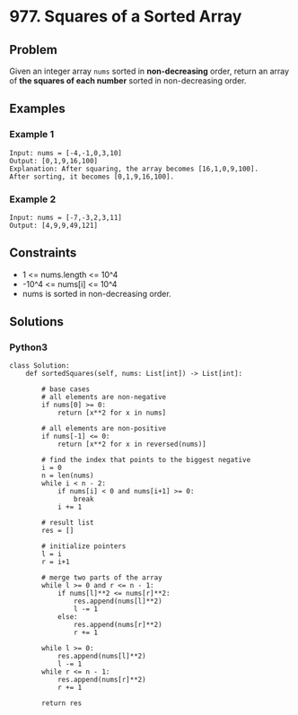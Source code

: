 # 977. Squares of a Sorted Array

## Problem

Given an integer array `nums` sorted in **non-decreasing** order, return an array of **the squares of each number** sorted in non-decreasing order.

## Examples

### Example 1

```
Input: nums = [-4,-1,0,3,10]
Output: [0,1,9,16,100]
Explanation: After squaring, the array becomes [16,1,0,9,100].
After sorting, it becomes [0,1,9,16,100].
```

### Example 2

```
Input: nums = [-7,-3,2,3,11]
Output: [4,9,9,49,121]
```

## Constraints

* 1 <= nums.length <= 10^4
* -10^4 <= nums[i] <= 10^4
* nums is sorted in non-decreasing order.

## Solutions

### Python3

```
class Solution:
    def sortedSquares(self, nums: List[int]) -> List[int]:
        
        # base cases
        # all elements are non-negative
        if nums[0] >= 0:
            return [x**2 for x in nums]
        
        # all elements are non-positive
        if nums[-1] <= 0:
            return [x**2 for x in reversed(nums)]
        
        # find the index that points to the biggest negative
        i = 0
        n = len(nums)
        while i < n - 2:
            if nums[i] < 0 and nums[i+1] >= 0:
                break
            i += 1
        
        # result list
        res = []
        
        # initialize pointers
        l = i
        r = i+1
        
        # merge two parts of the array
        while l >= 0 and r <= n - 1:
            if nums[l]**2 <= nums[r]**2:
                res.append(nums[l]**2)
                l -= 1
            else:
                res.append(nums[r]**2)
                r += 1
        
        while l >= 0:
            res.append(nums[l]**2)
            l -= 1
        while r <= n - 1:
            res.append(nums[r]**2)
            r += 1
        
        return res
```
